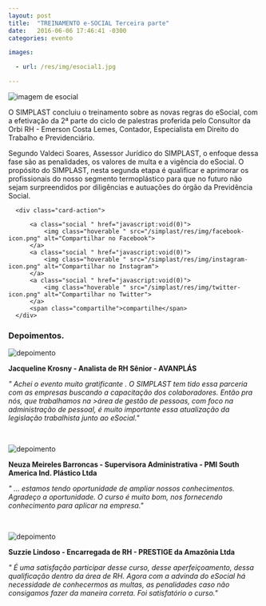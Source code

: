 ```yaml
---
layout: post
title:  "TREINAMENTO e-SOCIAL Terceira parte"
date:   2016-06-06 17:46:41 -0300
categories: evento

images:

  - url: /res/img/esocial1.jpg

---
```


![imagem de esocial](/simplast/res/img/esocial1.jpg)

O SIMPLAST concluiu o treinamento sobre as novas regras do eSocial, com a efetivação da 2ª parte do ciclo de palestras proferida pelo Consultor da Orbi RH -  Emerson Costa Lemes, Contador, Especialista em Direito do Trabalho e Previdenciário.

Segundo Valdeci Soares, Assessor Jurídico do SIMPLAST, o enfoque dessa fase são as penalidades, os valores de multa e a vigência do eSocial. O propósito do SIMPLAST, nesta segunda etapa é qualificar e aprimorar os profissionais do nosso segmento termoplástico para que no futuro não sejam surpreendidos por diligências e autuações do órgão da Previdência Social.

<div class="col s12 m12 l12 eventos">
  <div class="card hoverables">

      <div class="card-action">

          <a class="social " href="javascript:void(0)">
              <img class="hoverable " src="/simplast/res/img/facebook-icon.png" alt="Compartilhar no Facebook">
          </a>
          <a class="social " href="javascript:void(0)">
              <img class="hoverable " src="/simplast/res/img/instagram-icon.png" alt="Compartilhar no Instagram">
          </a>
          <a class="social " href="javascript:void(0)">
              <img class="hoverable " src="/simplast/res/img/twitter-icon.png" alt="Compartilhar no Twitter">
          </a>
          <span class="compartilhe">compartilhe</span>
      </div>
  </div>
</div>

### Depoimentos.


![depoimento](/simplast/res/img/jacqueline_krosny.jpg)

**Jacqueline Krosny - Analista de RH Sênior - AVANPLÁS**

_" Achei o evento muito gratificante . O SIMPLAST tem tido essa parceria com as empresas buscando a capacitação dos colaboradores. Então pra nós, que trabalhamos na >área de gestão  de pessoas, com foco na administração de pessoal, é muito importante  essa atualização da legislação trabalhista junto ao eSocial."_


<br>



![depoimento](/simplast/res/img/neuza-barroncas.jpg)

**Neuza Meireles Barroncas - Supervisora Administrativa - PMI South America Ind. Plástico Ltda**

_" ... estamos tendo oportunidade de ampliar nossos conhecimentos. Agradeço a oportunidade. O curso é muito bom, nos fornecendo conhecimento para aplicar na empresa."_

<br>


![depoimento](/simplast/res/img/suzzie_lindosa.jpg)

**Suzzie Lindoso - Encarregada de RH - PRESTIGE da Amazônia Ltda**

 _" É uma satisfação participar desse curso, desse aperfeiçoamento, dessa qualificação dentro da área de RH. Agora com a advinda do eSocial há necessidade de conhecermos as multas, as penalidades caso não consigamos fazer da maneira correta. Foi satisfatório o curso."_
